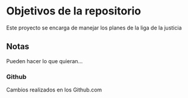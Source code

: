 # Objetivos de la repositorio

Este proyecto se encarga de manejar los planes de la liga de la justicia


## Notas
Pueden hacer lo que quieran...
### Github
Cambios realizados en los Github.com
